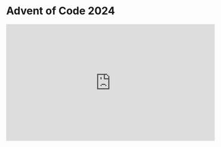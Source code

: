 # Advent of Code 2024

<iframe width="560" height="315" src="https://www.youtube.com/embed/wf48XDnXtKI?si=U7dtvo1svHi0Tsk9" title="YouTube video player" frameborder="0" allow="accelerometer; autoplay; clipboard-write; encrypted-media; gyroscope; picture-in-picture; web-share" referrerpolicy="strict-origin-when-cross-origin" allowfullscreen></iframe>



